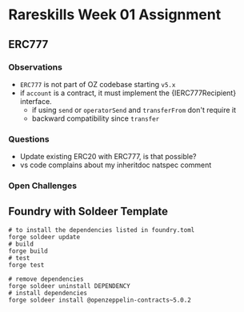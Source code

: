 # Rareskills Week 01 Assignment

## ERC777

### Observations

- `ERC777` is not part of OZ codebase starting `v5.x`
- if `account` is a contract, it must implement the {IERC777Recipient} interface.
  - if using `send` or `operatorSend` and `transferFrom` don't require it
  - backward compatibility since `transfer`

### Questions

- Update existing ERC20 with ERC777, is that possible?
- vs code complains about my inheritdoc natspec comment

### Open Challenges

## Foundry with Soldeer Template

```shell
# to install the dependencies listed in foundry.toml
forge soldeer update
# build
forge build
# test
forge test

# remove dependencies
forge soldeer uninstall DEPENDENCY
# install dependencies
forge soldeer install @openzeppelin-contracts~5.0.2
```
